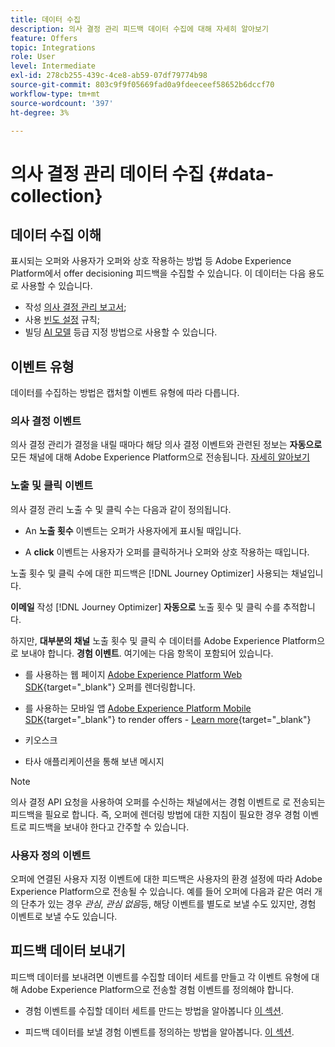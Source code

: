 ```yaml
---
title: 데이터 수집
description: 의사 결정 관리 피드백 데이터 수집에 대해 자세히 알아보기
feature: Offers
topic: Integrations
role: User
level: Intermediate
exl-id: 278cb255-439c-4ce8-ab59-07df79774b98
source-git-commit: 803c9f9f05669fad0a9fdeeceef58652b6dccf70
workflow-type: tm+mt
source-wordcount: '397'
ht-degree: 3%

---
```


# 의사 결정 관리 데이터 수집 {#data-collection}

## 데이터 수집 이해

표시되는 오퍼와 사용자가 오퍼와 상호 작용하는 방법 등 Adobe Experience Platform에서 offer decisioning 피드백을 수집할 수 있습니다. 이 데이터는 다음 용도로 사용할 수 있습니다.
* 작성 [의사 결정 관리 보고서](../reports/get-started-events.md);
* 사용 [빈도 설정](../offer-library/add-constraints.md#capping) 규칙;
* 빌딩 [AI 모델](../ranking/create-ranking-strategies.md) 등급 지정 방법으로 사용할 수 있습니다.

## 이벤트 유형

데이터를 수집하는 방법은 캡처할 이벤트 유형에 따라 다릅니다.

### 의사 결정 이벤트

의사 결정 관리가 결정을 내릴 때마다 해당 의사 결정 이벤트와 관련된 정보는 **자동으로** 모든 채널에 대해 Adobe Experience Platform으로 전송됩니다. [자세히 알아보기](../reports/get-started-events.md)

### 노출 및 클릭 이벤트

의사 결정 관리 노출 수 및 클릭 수는 다음과 같이 정의됩니다.

* An **노출 횟수** 이벤트는 오퍼가 사용자에게 표시될 때입니다.

* A **click** 이벤트는 사용자가 오퍼를 클릭하거나 오퍼와 상호 작용하는 때입니다.

노출 횟수 및 클릭 수에 대한 피드백은 [!DNL Journey Optimizer] 사용되는 채널입니다.

**이메일** 작성 [!DNL Journey Optimizer] **자동으로** 노출 횟수 및 클릭 수를 추적합니다.

하지만, **대부분의 채널** 노출 횟수 및 클릭 수 데이터를 Adobe Experience Platform으로 보내야 합니다. **경험 이벤트**. 여기에는 다음 항목이 포함되어 있습니다.

* 를 사용하는 웹 페이지 [Adobe Experience Platform Web SDK](https://experienceleague.adobe.com/docs/experience-platform/edge/home.html?lang=ko-KR){target="_blank"} 오퍼를 렌더링합니다.

* 를 사용하는 모바일 앱 [Adobe Experience Platform Mobile SDK](https://experienceleague.adobe.com/docs/platform-learn/data-collection/mobile-sdk/overview.html){target="_blank"} to render offers - [Learn more](https://developer.adobe.com/client-sdks/documentation/adobe-journey-optimizer-decisioning/#ab-sj-tracking-servers){target="_blank"}
* 키오스크
* 타사 애플리케이션을 통해 보낸 메시지
   <!--Mobile push notifications authored by [!DNL Journey Optimizer] - [Learn more](https://developer.adobe.com/client-sdks/documentation/adobe-journey-optimizer/api-reference/#handlenotificationresponse){target="_blank"}-->

>[!NOTE]
>
>의사 결정 API 요청을 사용하여 오퍼를 수신하는 채널에서는 경험 이벤트로 로 전송되는 피드백을 필요로 합니다. 즉, 오퍼에 렌더링 방법에 대한 지침이 필요한 경우 경험 이벤트로 피드백을 보내야 한다고 간주할 수 있습니다.

### 사용자 정의 이벤트

오퍼에 연결된 사용자 지정 이벤트에 대한 피드백은 사용자의 환경 설정에 따라 Adobe Experience Platform으로 전송될 수 있습니다. 예를 들어 오퍼에 다음과 같은 여러 개의 단추가 있는 경우 *관심*, *관심 없음*&#x200B;등, 해당 이벤트를 별도로 보낼 수도 있지만, 경험 이벤트로 보낼 수도 있습니다.

## 피드백 데이터 보내기

피드백 데이터를 보내려면 이벤트를 수집할 데이터 세트를 만들고 각 이벤트 유형에 대해 Adobe Experience Platform으로 전송할 경험 이벤트를 정의해야 합니다.

* 경험 이벤트를 수집할 데이터 세트를 만드는 방법을 알아봅니다 [이 섹션](create-dataset.md).

* 피드백 데이터를 보낼 경험 이벤트를 정의하는 방법을 알아봅니다. [이 섹션](schema-requirement.md).
